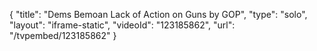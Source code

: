 {
    "title": "Dems Bemoan Lack of Action on Guns by GOP",
    "type": "solo",
    "layout": "iframe-static",
    "videoId": "123185862",
    "url": "\/tvpembed\/123185862"
}